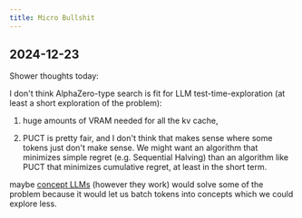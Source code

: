 ```yaml
---
title: Micro Bullshit
---
```


## 2024-12-23

Shower thoughts today:

I don't think AlphaZero-type search is fit for LLM test-time-exploration (at least a short exploration of the problem):

1. huge amounts of VRAM needed for all the kv cache,

2. PUCT is pretty fair, and I don't think that makes sense where some tokens just don't make sense. We might want an algorithm that minimizes simple regret (e.g. Sequential Halving) than an algorithm like PUCT that minimizes cumulative regret, at least in the short term.

maybe [concept LLMs](https://ai.meta.com/research/publications/large-concept-models-language-modeling-in-a-sentence-representation-space/) (however they work) would solve some of the problem because it would let us batch tokens into concepts which we could explore less.
